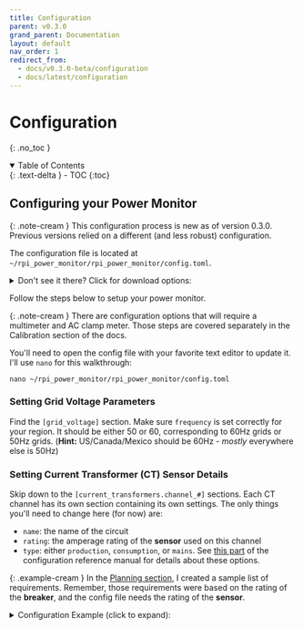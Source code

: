 ```yaml
---
title: Configuration
parent: v0.3.0
grand_parent: Documentation
layout: default
nav_order: 1
redirect_from: 
  - docs/v0.3.0-beta/configuration
  - docs/latest/configuration
---
```


# Configuration
{: .no_toc }

<details open markdown="block">
<summary>Table of Contents</summary>
{: .text-delta }
- TOC
{:toc}
</details>

## Configuring your Power Monitor

{: .note-cream }
This configuration process is new as of version 0.3.0. Previous versions relied on a different (and less robust) configuration.

The configuration file is located at `~/rpi_power_monitor/rpi_power_monitor/config.toml`.  

<details markdown="block">
<summary>Don't see it there?  Click for download options:</summary>

1. Download directly to your Pi via the command line:
```
wget https://david00.github.io/rpi-power-monitor/docs/v0.3.0/config.toml -O ~/rpi_power_monitor/rpi_power_monitor/config.toml
```

2. Download to your computer:

[Download](https://david00.github.io/rpi-power-monitor/docs/v0.3.0/config.toml)

</details>


Follow the steps below to setup your power monitor.

{: .note-cream }
There are configuration options that will require a multimeter and AC clamp meter. Those steps are covered separately in the Calibration section of the docs.

You'll need to open the config file with your favorite text editor to update it.  I'll use `nano` for this walkthrough:

    nano ~/rpi_power_monitor/rpi_power_monitor/config.toml

### Setting Grid Voltage Parameters

Find the `[grid_voltage]` section.  Make sure `frequency` is set correctly for your region. It should be either 50 or 60, corresponding to 60Hz grids or 50Hz grids. (**Hint:** US/Canada/Mexico should be 60Hz - _mostly_ everywhere else is 50Hz)

### Setting Current Transformer (CT) Sensor Details
Skip down to the `[current_transformers.channel_#]` sections.  Each CT channel has its own section containing its own settings.  The only things you'll need to change here (for now) are:

* `name`: the name of the circuit
* `rating`: the amperage rating of the **sensor** used on this channel
* `type`: either `production`, `consumption`, or `mains`. See [this part](configuration#type) of the configuration reference manual for details about these options.

{: .example-cream }
In the [Planning section]({{site.url}}/docs/general/create-your-plan#planning), I created a sample list of requirements. Remember, those requirements were based on the rating of the **breaker**, and the config file needs the rating of the **sensor**.

<details markdown="block">
<summary>Configuration Example (click to expand):</summary>
```

[current_transformers.channel_1]
name = 'Main #1'
rating = 200
type = 'mains'
two_pole = false
enabled = true
calibration = 1.0
watts_cutoff_threshold = 0
reversed = false
phase_angle = 0

[current_transformers.channel_2]
name = 'Main #2'
rating = 200
type = 'mains'
two_pole = false
enabled = true
calibration = 1.0
watts_cutoff_threshold = 0
reversed = false
phase_angle = 0

[current_transformers.channel_3]
name = 'Solar'
rating = 100
type = 'production'
two_pole = true
enabled = true
calibration = 1.0
watts_cutoff_threshold = 0
reversed = false
phase_angle = 0

[current_transformers.channel_4]
name = 'AC Unit'
rating = 30
type = 'consumption'
two_pole = true
enabled = true
calibration = 1.0
watts_cutoff_threshold = 0
reversed = false
phase_angle = 0

[current_transformers.channel_5]
name = 'Master Bedroom'
rating = 20
type = 'consumption'
two_pole = false
enabled = true
calibration = 1.0
watts_cutoff_threshold = 0
reversed = false
phase_angle = 0

[current_transformers.channel_6]
name = 'EV Charger'
rating = 60
type = 'consumption'
two_pole = true
enabled = true
calibration = 1.0
watts_cutoff_threshold = 0
reversed = false
phase_angle = 0
```
</details>


> When finished making changes, press `Ctrl-x`, then `y` to save and close the config file.


### Enabling Automatic Backups

An automatic backup script is included with this project, as of v0.3.0. 

> The script is located at `~/rpi_power_monitor/rpi_power_monitor/backup.py`

It will backup your configuration and all of the power monitor data to an external USB flash drive. To use it, follow the steps below to update the power monitor config with the USB device name, and enable the scheduled cron job.

{: .note-aqua }
When the backup runs, it will stop the power monitor service. This is to reduce the demand on the database and help the backup complete as quickly as possible. Once the backup is done, the power monitor service will be restarted automatically.

Connect your USB flash drive to one of the Pi's USB ports, and run the following command:

    sudo fdisk -l | grep "/dev/sd*"

Find the partition number for your flash drive, which should look like `/dev/sda1` or `/dev/sdb1`.

In `config.toml`, set `backup_device` equal to what you found above for your device name and partition number:

<details markdown="block">
<summary>Example (click to expand):</summary>
    [backups]
    backup_device = '/dev/sda1'
</details>

Now that the backup script knows where to put your backups, enable the job from root's crontab:

    sudo crontab -e -u root

If prompted, select option 1 to use Nano.  Then, uncomment (remove the `#` at the front) the existing line:

    0 0 * * 0 python3 /home/pi/rpi_power_monitor/rpi_power_monitor/backup.py

Save and close the file with `Ctrl-x`, then `y`.

The backup will run every Sunday at midnight.  Feel free to adjust the cron scheduling parameters if you want the backup to run more or less often.

{: .note-aqua }
To start the backup script manually, use the following command:
<br>
`sudo python3 /home/pi/rpi_power_monitor/rpi_power_monitor/backup.py`


{: .note-aqua }
Done with the initial configuration? Proceed to [Calibration](./calibration).

---

# Configuration Reference Manual

See below for detailed information on each of the settings in the configuration file.

## [general]

<h3 id="name" class='config-value'><a class="anchor-heading" href="#name" aria-labelledby="name"></a>name</h3>

Represents the name of your power monitor. This value will be used to tag all entries in InfluxDB.  This is useful if you have a centralized InfluDB server and multiple power monitors all logging to the same server, because it allows you to distinguish which data points are coming from which power monitor.

<h3 id="three_phase_mode" class='config-value'><a class="anchor-heading" href="#three_phase_mode" aria-labelledby="three_phase_mode"></a>three_phase_mode</h3>

When set to `true`, this setting will use the three-phase variant of the power calculation routine. Leave this setting to it's default value of `false` unless you have a three-phase system and have completed the 3-phase setup.

> Default: `false`

## [data_retention]

TBD

## [database]

<h3 id="host" class='config-value'><a class="anchor-heading" href="#host" aria-labelledby="host"></a>host</h3>

The IPv4 address or URL of your InfluxDB server.  See [Advanced Usage](advanced-usage) for details on setting up a remote InfluxDB instance.

> Default: `localhost`

<h3 id="port" class='config-value'><a class="anchor-heading" href="#port" aria-labelledby="port"></a>port</h3>

The port number for your InfluxDB server. 

> Default: 8086

<h3 id="username" class='config-value'><a class="anchor-heading" href="#username" aria-labelledby="username"></a>username</h3>

The username for your InfluxDB instance. By default, InfluxDB (versions <=1.8.x) do not have default credentials.  If you have not specifically setup credentials, you can leave this as-is.

<h3 id="password" class='config-value'><a class="anchor-heading" href="#password" aria-labelledby="password"></a>password</h3>

The password for your InfluxDB instance. By default, InfluxDB (versions <=1.8.x) do not have default credentials.  If you have not specifically setup credentials, you can leave this as-is.


<h3 id="database_name" class='config-value'><a class="anchor-heading" href="#database_name" aria-labelledby="database_name"></a>database_name</h3>

The name of your InfluxDB database.

> Default: `power_monitor`

## [grid_voltage]

<h3 id="grid_voltage" class='config-value'><a class="anchor-heading" href="#grid_voltage" aria-labelledby="grid_voltage"></a>grid_voltage</h3>

The grid voltage, as measured by your multimeter at the outlet.

<h3 id="ac_transformer_output_voltage" class='config-value'><a class="anchor-heading" href="#ac_transformer_output_voltage" aria-labelledby="ac_transformer_output_voltage"></a>ac_transformer_output_voltage</h3>

The output voltage of your AC transformer, as measured by your multimeter.

{: .note-aqua }
Do not use the label on your AC transformer - you must take a measurement with a multimeter. This is because transformers often put out higher voltages when there's no load on them.


## [current_transformers.channel_#]

<h3 id="name" class='config-value'><a class="anchor-heading" href="#name" aria-labelledby="name"></a>name</h3>

The circuit name, or appliance name, that the channel is measuring.

<h3 id="rating" class='config-value'><a class="anchor-heading" href="#rating" aria-labelledby="rating"></a>rating</h3>

The rating of the **sensor** used for this channel, in Amperes. This should be a numerical value - do not include the "A".

<h3 id="type" class='config-value'><a class="anchor-heading" href="#type" aria-labelledby="type"></a>type</h3>

The type description of the power being monitored. It must be one of the following:

* `production` : The sensor is monitoring the AC output of a solar inverter, generator, wind turbine, or other source of power production.
* `consumption` : The sensor is monitoring a circuit or appliance that consumes power.  
* `mains` : The sensor is monitoring one of (or the) panel's main feed.

{: .note-aqua }
These types are used in the software to calculate your net power. It is important to use the proper type description for each channel when setting up whole home monitoring.

<h3 id="two_pole" class='config-value'><a class="anchor-heading" href="#two_pole" aria-labelledby="two_pole"></a>two_pole</h3>

If the sensor is measuring a single leg of a two-pole breaker, set this to `true`. Otherwise, leave it as `false`.  By setting this to true, the measurements from the sensor will be doubled.  If you are using a sensor on each leg of a two-pole circuit, leave both values as false since you're directly measuring both legs (and don't need to double the measurement).

> Default: false

<h3 id="enabled" class='config-value'><a class="anchor-heading" href="#enabled" aria-labelledby="enabled"></a>enabled</h3>

Enables or disables the channel. Disabling a channel will speed up your per-channel sampling rate.

> Default: true

<h3 id="calibration" class='config-value'><a class="anchor-heading" href="#calibration" aria-labelledby="calibration"></a>calibration</h3>

A constant value used to align the amperage measurement from a sensor to your calibration source. For example, if your handheld AC clamp meter is measuring 5.7A, and the sensor is measuring a higher value of 6.5A, the sensor value needs to be reduced.  To get the value, divide the correct value (5.7) by what the power monitor is reporting (6.5). So, `5.7 / 6.5 = 0.8769`.  So, you'd use `0.8769` as the value for calibration for this channel.

> Default: 1.0

<h3 id="watts_cutoff_threshold" class='config-value'><a class="anchor-heading" href="#watts_cutoff_threshold" aria-labelledby="watts_cutoff_threshold"></a>watts_cutoff_threshold</h3>

This is a software-based filter to help remove very low power noise.  The value you enter here will be the absolute minimum value the power monitor will require in order to save the calculation to the database.  For example, if you set this to `2`, the power monitor will ignore all readings for this channel until they are above 2 Watts.  When data falls below this threshold, the power monitor will hardcode the reading to 0 for power, current, and power factor (PF).

The power monitor will ignore the sign of the power measurement (aka, the absolute value) when comparing the measurement to the cutoff threshold. So, with a `watts_cutoff_threshold` of 1.0, a measurement of -100 Watts will not be ignored, but a measurement of -0.25W will be ignored.

Leave the value at 0 to disable this feature.

> Default: 0

<h3 id="reversed" class='config-value'><a class="anchor-heading" href="#reversed" aria-labelledby="reversed"></a>reversed</h3>

When set to `true`, this setting will negate the readings for this channel. If the channel is reading negative when it is supposed to be reading positive, or vice versa, set this to `true`.

> Default: `false`

<h3 id="phase_angle" class='config-value'><a class="anchor-heading" href="#phase_angle" aria-labelledby="phase_angle"></a>phase_angle</h3>

*For 3-phase-mode only.*

This setting holds the measured default phase angle from the perspective of the power monitor, and is used in calculations when <a href="#three_phase_mode">`three_phase_mode`</a> is enabled.

> Default: `0`

## [backups]

<h3 id="backup_device" class='config-value'><a class="anchor-heading" href="#backup_device" aria-labelledby="backup_device"></a>backup_device</h3>

This should be the full path to the partition on your removable device.  To find the partition, connect your already-formatted USB drive, then run the following command:

    sudo fdisk -l | grep "/dev/sd*"

<details open markdown="block">
<summary>Sample Output:</summary>
```
Disk /dev/sda: 28.64 GiB, 30752000000 bytes, 60062500 sectors
/dev/sda1  *     2048 60061695 60059648 28.6G  c W95 FAT32 (LBA)
```
</details>

With the sample output above, the value for `backup_device` should be `/dev/sda1`.

<h3 id="folder_name" class='config-value'><a class="anchor-heading" href="#folder_name" aria-labelledby="folder_name"></a>folder_name</h3>
The name of the folder that will be created on your USB drive to hold the backups.

<h3 id="mount_path" class='config-value'><a class="anchor-heading" href="#mount_path" aria-labelledby="mount_path"></a>mount_path</h3>
The path that your USB drive will be mounted to on your local filesystem. You won't need to change this unless you are already using `/media/backups` on your Raspberry Pi (and even then, you still shouldn't have to).

<h3 id="backup_count" class='config-value'><a class="anchor-heading" href="#backup_count" aria-labelledby="backup_count"></a>backup_count</h3>
The number of backups to keep on the flash drive. The backup utility will automatically remove old backups when the total count of backup files on your USB drive exceeds this limit.
